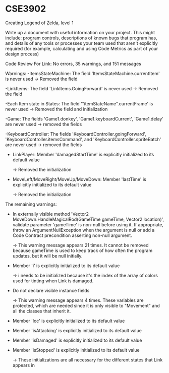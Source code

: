 # CSE3902
Creating Legend of Zelda, level 1


Write up a document with useful information on your project. This might include: program controls, descriptions of known bugs that program has, and details of any tools or processes your team used that aren't explicitly required (for example, calculating and using Code Metrics as part of your design process)



Code Review For Link:
No errors, 35 warnings, and 151 messages

Warnings:
-ItemsStateMachine: The field 'ItemsStateMachine.currentItem' is never used
  -> Removed the field
  
-LinkItems: The field 'LinkItems.GoingForward' is never used
  -> Removed the field
  
-Each Item state in States: The field '"itemStateName".currentFrame' is never used
  -> Removed the field and initialization
  
-Game: The fields 'Game1.donkey', 'Game1.keyboardCurrent', 'Game1.delay' are never used
  -> removed the fields
  
-KeyboardController: The fields 'KeyboardController.goingForward', 'KeyboardController.itemsCommand', and 'KeyboardController.spriteBatch' are never used
  -> removed the fields
  
- LinkPlayer: Member 'damagedStartTime' is explicitly initialized to its default value

  -> Removed the initialization
  
- MoveLeft/MoveRight/MoveUp/MoveDown: Member 'lastTime' is explicitly initialized to its default value

  -> Removed the initialization
  
The remaining warnings:
- In externally visible method 'Vector2 MoveDown.HandleMagicalRod(GameTime gameTime, Vector2 location)', validate parameter 'gameTime' is non-null before using it. If appropriate, throw an ArgumentNullException when the argument is null or add a Code Contract precondition asserting non-null argument.

  -> This warning message appears 21 times. It cannot be removed because gameTime is used to keep track of how often the program updates, but it will be null initially.
  
- Member 'i' is explicitly initialized to its default value

  -> i needs to be initialized because it's the index of the array of colors used for tinting when Link is damaged.
  
- Do not declare visible instance fields

  -> This warning message appears 4 times. These variables are protected, which are needed since it is only visible to "Movement" and all the classes that inherit it.
  
- Member 'loc' is explicitly initialized to its default value
- Member 'isAttacking' is explicitly initialized to its default value 
- Member 'isDamaged' is explicitly initialized to its default value 
- Member 'isStopped' is explicitly initialized to its default value 

  -> These initializations are all necessary for the different states that Link appears in
